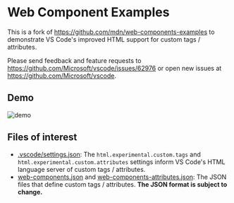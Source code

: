 # Web Component Examples

This is a fork of https://github.com/mdn/web-components-examples to demonstrate VS Code's improved HTML support for custom tags / attributes.

Please send feedback and feature requests to https://github.com/Microsoft/vscode/issues/62976 or open new issues at https://github.com/Microsoft/vscode.

## Demo

![demo](demo.gif)

## Files of interest

- [.vscode/settings.json](.vscode/settings.json): The `html.experimental.custom.tags` and `html.experimental.custom.attributes` settings inform VS Code's HTML language server of custom tags / attributes.
- [web-components.json](web-components.json) and [web-components-attributes.json](web-components-attributes.json): The JSON files that define custom tags / attributes. **The JSON format is subject to change.**